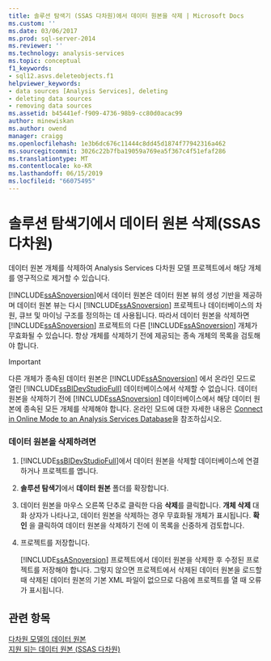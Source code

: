```yaml
---
title: 솔루션 탐색기 (SSAS 다차원)에서 데이터 원본을 삭제 | Microsoft Docs
ms.custom: ''
ms.date: 03/06/2017
ms.prod: sql-server-2014
ms.reviewer: ''
ms.technology: analysis-services
ms.topic: conceptual
f1_keywords:
- sql12.asvs.deleteobjects.f1
helpviewer_keywords:
- data sources [Analysis Services], deleting
- deleting data sources
- removing data sources
ms.assetid: b45441ef-f909-4736-98b9-cc80d0acac99
author: minewiskan
ms.author: owend
manager: craigg
ms.openlocfilehash: 1e3b6dc676c11444c8dd45d1874f77942316a462
ms.sourcegitcommit: 3026c22b7fba19059a769ea5f367c4f51efaf286
ms.translationtype: MT
ms.contentlocale: ko-KR
ms.lasthandoff: 06/15/2019
ms.locfileid: "66075495"
---
```

# <a name="delete-a-data-source-in-solution-explorer-ssas-multidimensional"></a>솔루션 탐색기에서 데이터 원본 삭제(SSAS 다차원)
  데이터 원본 개체를 삭제하여 Analysis Services 다차원 모델 프로젝트에서 해당 개체를 영구적으로 제거할 수 있습니다.  
  
 [!INCLUDE[ssASnoversion](../../includes/ssasnoversion-md.md)]에서 데이터 원본은 데이터 원본 뷰의 생성 기반을 제공하며 데이터 원본 뷰는 다시 [!INCLUDE[ssASnoversion](../../includes/ssasnoversion-md.md)] 프로젝트나 데이터베이스의 차원, 큐브 및 마이닝 구조를 정의하는 데 사용됩니다. 따라서 데이터 원본을 삭제하면 [!INCLUDE[ssASnoversion](../../includes/ssasnoversion-md.md)] 프로젝트의 다른 [!INCLUDE[ssASnoversion](../../includes/ssasnoversion-md.md)] 개체가 무효화될 수 있습니다. 항상 개체를 삭제하기 전에 제공되는 종속 개체의 목록을 검토해야 합니다.  
  
> [!IMPORTANT]  
>  다른 개체가 종속된 데이터 원본은 [!INCLUDE[ssASnoversion](../../includes/ssasnoversion-md.md)] 에서 온라인 모드로 열린 [!INCLUDE[ssBIDevStudioFull](../../includes/ssbidevstudiofull-md.md)] 데이터베이스에서 삭제할 수 없습니다. 데이터 원본을 삭제하기 전에 [!INCLUDE[ssASnoversion](../../includes/ssasnoversion-md.md)] 데이터베이스에서 해당 데이터 원본에 종속된 모든 개체를 삭제해야 합니다. 온라인 모드에 대한 자세한 내용은 [Connect in Online Mode to an Analysis Services Database](connect-in-online-mode-to-an-analysis-services-database.md)을 참조하십시오.  
  
### <a name="to-delete-a-data-source"></a>데이터 원본을 삭제하려면  
  
1.  [!INCLUDE[ssBIDevStudioFull](../../includes/ssbidevstudiofull-md.md)]에서 데이터 원본을 삭제할 데이터베이스에 연결하거나 프로젝트를 엽니다.  
  
2.  **솔루션 탐색기**에서 **데이터 원본** 폴더를 확장합니다.  
  
3.  데이터 원본을 마우스 오른쪽 단추로 클릭한 다음 **삭제**를 클릭합니다. **개체 삭제**  대화 상자가 나타나고, 데이터 원본을 삭제하는 경우 무효화될 개체가 표시됩니다. **확인** 을 클릭하여 데이터 원본을 삭제하기 전에 이 목록을 신중하게 검토합니다.  
  
4.  프로젝트를 저장합니다.  
  
     [!INCLUDE[ssASnoversion](../../includes/ssasnoversion-md.md)] 프로젝트에서 데이터 원본을 삭제한 후 수정된 프로젝트를 저장해야 합니다. 그렇지 않으면 프로젝트에서 삭제된 데이터 원본을 로드할 때 삭제된 데이터 원본의 기본 XML 파일이 없으므로 다음에 프로젝트를 열 때 오류가 표시됩니다.  
  
## <a name="see-also"></a>관련 항목  
 [다차원 모델의 데이터 원본](data-sources-in-multidimensional-models.md)   
 [지원 되는 데이터 원본 &#40;SSAS 다차원&#41;](supported-data-sources-ssas-multidimensional.md)  
  
  
